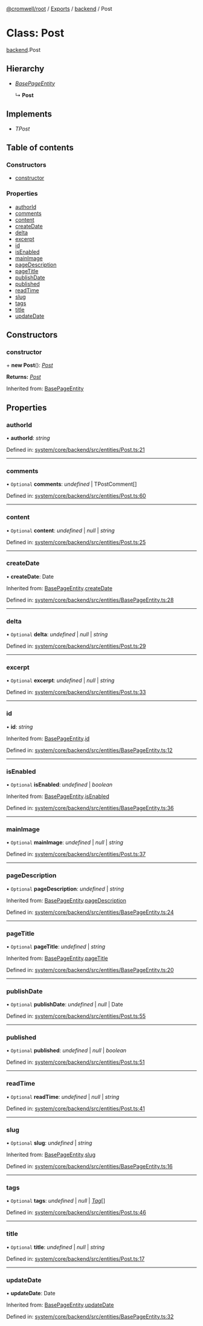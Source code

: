 [@cromwell/root](../README.md) / [Exports](../modules.md) / [backend](../modules/backend.md) / Post

# Class: Post

[backend](../modules/backend.md).Post

## Hierarchy

* [*BasePageEntity*](backend.basepageentity.md)

  ↳ **Post**

## Implements

* *TPost*

## Table of contents

### Constructors

- [constructor](backend.post.md#constructor)

### Properties

- [authorId](backend.post.md#authorid)
- [comments](backend.post.md#comments)
- [content](backend.post.md#content)
- [createDate](backend.post.md#createdate)
- [delta](backend.post.md#delta)
- [excerpt](backend.post.md#excerpt)
- [id](backend.post.md#id)
- [isEnabled](backend.post.md#isenabled)
- [mainImage](backend.post.md#mainimage)
- [pageDescription](backend.post.md#pagedescription)
- [pageTitle](backend.post.md#pagetitle)
- [publishDate](backend.post.md#publishdate)
- [published](backend.post.md#published)
- [readTime](backend.post.md#readtime)
- [slug](backend.post.md#slug)
- [tags](backend.post.md#tags)
- [title](backend.post.md#title)
- [updateDate](backend.post.md#updatedate)

## Constructors

### constructor

\+ **new Post**(): [*Post*](backend.post.md)

**Returns:** [*Post*](backend.post.md)

Inherited from: [BasePageEntity](backend.basepageentity.md)

## Properties

### authorId

• **authorId**: *string*

Defined in: [system/core/backend/src/entities/Post.ts:21](https://github.com/CromwellCMS/Cromwell/blob/8568c07/system/core/backend/src/entities/Post.ts#L21)

___

### comments

• `Optional` **comments**: *undefined* \| TPostComment[]

Defined in: [system/core/backend/src/entities/Post.ts:60](https://github.com/CromwellCMS/Cromwell/blob/8568c07/system/core/backend/src/entities/Post.ts#L60)

___

### content

• `Optional` **content**: *undefined* \| *null* \| *string*

Defined in: [system/core/backend/src/entities/Post.ts:25](https://github.com/CromwellCMS/Cromwell/blob/8568c07/system/core/backend/src/entities/Post.ts#L25)

___

### createDate

• **createDate**: Date

Inherited from: [BasePageEntity](backend.basepageentity.md).[createDate](backend.basepageentity.md#createdate)

Defined in: [system/core/backend/src/entities/BasePageEntity.ts:28](https://github.com/CromwellCMS/Cromwell/blob/8568c07/system/core/backend/src/entities/BasePageEntity.ts#L28)

___

### delta

• `Optional` **delta**: *undefined* \| *null* \| *string*

Defined in: [system/core/backend/src/entities/Post.ts:29](https://github.com/CromwellCMS/Cromwell/blob/8568c07/system/core/backend/src/entities/Post.ts#L29)

___

### excerpt

• `Optional` **excerpt**: *undefined* \| *null* \| *string*

Defined in: [system/core/backend/src/entities/Post.ts:33](https://github.com/CromwellCMS/Cromwell/blob/8568c07/system/core/backend/src/entities/Post.ts#L33)

___

### id

• **id**: *string*

Inherited from: [BasePageEntity](backend.basepageentity.md).[id](backend.basepageentity.md#id)

Defined in: [system/core/backend/src/entities/BasePageEntity.ts:12](https://github.com/CromwellCMS/Cromwell/blob/8568c07/system/core/backend/src/entities/BasePageEntity.ts#L12)

___

### isEnabled

• `Optional` **isEnabled**: *undefined* \| *boolean*

Inherited from: [BasePageEntity](backend.basepageentity.md).[isEnabled](backend.basepageentity.md#isenabled)

Defined in: [system/core/backend/src/entities/BasePageEntity.ts:36](https://github.com/CromwellCMS/Cromwell/blob/8568c07/system/core/backend/src/entities/BasePageEntity.ts#L36)

___

### mainImage

• `Optional` **mainImage**: *undefined* \| *null* \| *string*

Defined in: [system/core/backend/src/entities/Post.ts:37](https://github.com/CromwellCMS/Cromwell/blob/8568c07/system/core/backend/src/entities/Post.ts#L37)

___

### pageDescription

• `Optional` **pageDescription**: *undefined* \| *string*

Inherited from: [BasePageEntity](backend.basepageentity.md).[pageDescription](backend.basepageentity.md#pagedescription)

Defined in: [system/core/backend/src/entities/BasePageEntity.ts:24](https://github.com/CromwellCMS/Cromwell/blob/8568c07/system/core/backend/src/entities/BasePageEntity.ts#L24)

___

### pageTitle

• `Optional` **pageTitle**: *undefined* \| *string*

Inherited from: [BasePageEntity](backend.basepageentity.md).[pageTitle](backend.basepageentity.md#pagetitle)

Defined in: [system/core/backend/src/entities/BasePageEntity.ts:20](https://github.com/CromwellCMS/Cromwell/blob/8568c07/system/core/backend/src/entities/BasePageEntity.ts#L20)

___

### publishDate

• `Optional` **publishDate**: *undefined* \| *null* \| Date

Defined in: [system/core/backend/src/entities/Post.ts:55](https://github.com/CromwellCMS/Cromwell/blob/8568c07/system/core/backend/src/entities/Post.ts#L55)

___

### published

• `Optional` **published**: *undefined* \| *null* \| *boolean*

Defined in: [system/core/backend/src/entities/Post.ts:51](https://github.com/CromwellCMS/Cromwell/blob/8568c07/system/core/backend/src/entities/Post.ts#L51)

___

### readTime

• `Optional` **readTime**: *undefined* \| *null* \| *string*

Defined in: [system/core/backend/src/entities/Post.ts:41](https://github.com/CromwellCMS/Cromwell/blob/8568c07/system/core/backend/src/entities/Post.ts#L41)

___

### slug

• `Optional` **slug**: *undefined* \| *string*

Inherited from: [BasePageEntity](backend.basepageentity.md).[slug](backend.basepageentity.md#slug)

Defined in: [system/core/backend/src/entities/BasePageEntity.ts:16](https://github.com/CromwellCMS/Cromwell/blob/8568c07/system/core/backend/src/entities/BasePageEntity.ts#L16)

___

### tags

• `Optional` **tags**: *undefined* \| *null* \| [*Tag*](backend.tag.md)[]

Defined in: [system/core/backend/src/entities/Post.ts:46](https://github.com/CromwellCMS/Cromwell/blob/8568c07/system/core/backend/src/entities/Post.ts#L46)

___

### title

• `Optional` **title**: *undefined* \| *null* \| *string*

Defined in: [system/core/backend/src/entities/Post.ts:17](https://github.com/CromwellCMS/Cromwell/blob/8568c07/system/core/backend/src/entities/Post.ts#L17)

___

### updateDate

• **updateDate**: Date

Inherited from: [BasePageEntity](backend.basepageentity.md).[updateDate](backend.basepageentity.md#updatedate)

Defined in: [system/core/backend/src/entities/BasePageEntity.ts:32](https://github.com/CromwellCMS/Cromwell/blob/8568c07/system/core/backend/src/entities/BasePageEntity.ts#L32)
